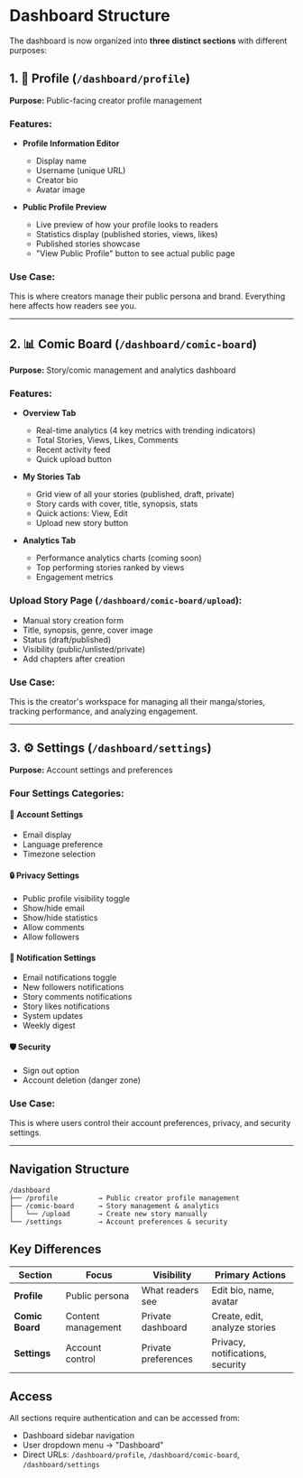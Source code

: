 # Dashboard Structure

The dashboard is now organized into **three distinct sections** with different purposes:

## 1. 👤 Profile (`/dashboard/profile`)
**Purpose:** Public-facing creator profile management

### Features:
- **Profile Information Editor**
  - Display name
  - Username (unique URL)
  - Creator bio
  - Avatar image
  
- **Public Profile Preview**
  - Live preview of how your profile looks to readers
  - Statistics display (published stories, views, likes)
  - Published stories showcase
  - "View Public Profile" button to see actual public page

### Use Case:
This is where creators manage their public persona and brand. Everything here affects how readers see you.

---

## 2. 📊 Comic Board (`/dashboard/comic-board`)
**Purpose:** Story/comic management and analytics dashboard

### Features:
- **Overview Tab**
  - Real-time analytics (4 key metrics with trending indicators)
  - Total Stories, Views, Likes, Comments
  - Recent activity feed
  - Quick upload button

- **My Stories Tab**
  - Grid view of all your stories (published, draft, private)
  - Story cards with cover, title, synopsis, stats
  - Quick actions: View, Edit
  - Upload new story button

- **Analytics Tab**
  - Performance analytics charts (coming soon)
  - Top performing stories ranked by views
  - Engagement metrics

### Upload Story Page (`/dashboard/comic-board/upload`):
- Manual story creation form
- Title, synopsis, genre, cover image
- Status (draft/published)
- Visibility (public/unlisted/private)
- Add chapters after creation

### Use Case:
This is the creator's workspace for managing all their manga/stories, tracking performance, and analyzing engagement.

---

## 3. ⚙️ Settings (`/dashboard/settings`)
**Purpose:** Account settings and preferences

### Four Settings Categories:

#### 📧 Account Settings
- Email display
- Language preference
- Timezone selection

#### 🔒 Privacy Settings
- Public profile visibility toggle
- Show/hide email
- Show/hide statistics
- Allow comments
- Allow followers

#### 🔔 Notification Settings
- Email notifications toggle
- New followers notifications
- Story comments notifications
- Story likes notifications
- System updates
- Weekly digest

#### 🛡️ Security
- Sign out option
- Account deletion (danger zone)

### Use Case:
This is where users control their account preferences, privacy, and security settings.

---

## Navigation Structure

```
/dashboard
├── /profile          → Public creator profile management
├── /comic-board      → Story management & analytics
│   └── /upload       → Create new story manually
└── /settings         → Account preferences & security
```

## Key Differences

| Section | Focus | Visibility | Primary Actions |
|---------|-------|------------|----------------|
| **Profile** | Public persona | What readers see | Edit bio, name, avatar |
| **Comic Board** | Content management | Private dashboard | Create, edit, analyze stories |
| **Settings** | Account control | Private preferences | Privacy, notifications, security |

## Access

All sections require authentication and can be accessed from:
- Dashboard sidebar navigation
- User dropdown menu → "Dashboard"
- Direct URLs: `/dashboard/profile`, `/dashboard/comic-board`, `/dashboard/settings`

